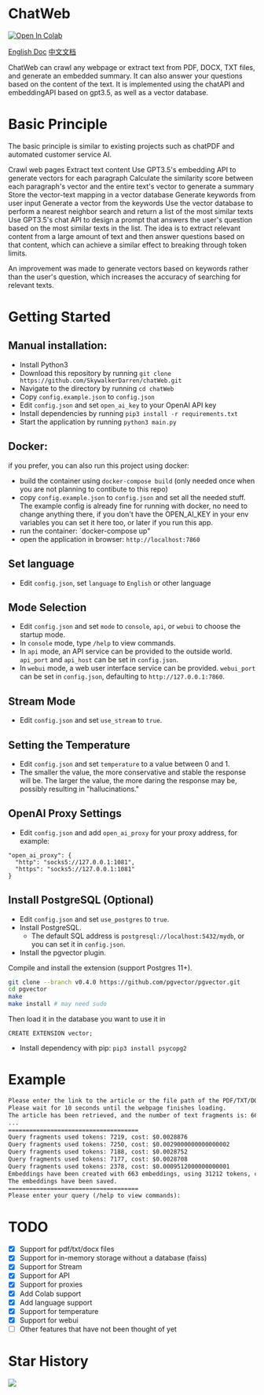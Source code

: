 # ChatWeb

[![Open In Colab](https://colab.research.google.com/assets/colab-badge.svg)](https://colab.research.google.com/github/SkywalkerDarren/chatWeb/blob/master/example.ipynb)

[English Doc](readme.md)
[中文文档](readme.zh.md)

ChatWeb can crawl any webpage or extract text from PDF, DOCX, TXT files, and generate an embedded summary.
It can also answer your questions based on the content of the text.
It is implemented using the chatAPI and embeddingAPI based on gpt3.5, as well as a vector database.

# Basic Principle
The basic principle is similar to existing projects such as chatPDF and automated customer service AI.

Crawl web pages
Extract text content
Use GPT3.5's embedding API to generate vectors for each paragraph
Calculate the similarity score between each paragraph's vector and the entire text's vector to generate a summary
Store the vector-text mapping in a vector database
Generate keywords from user input
Generate a vector from the keywords
Use the vector database to perform a nearest neighbor search and return a list of the most similar texts
Use GPT3.5's chat API to design a prompt that answers the user's question based on the most similar texts in the list.
The idea is to extract relevant content from a large amount of text and then answer questions based on that content, which can achieve a similar effect to breaking through token limits.

An improvement was made to generate vectors based on keywords rather than the user's question, which increases the accuracy of searching for relevant texts.

# Getting Started

## Manual installation:

- Install Python3
- Download this repository by running `git clone https://github.com/SkywalkerDarren/chatWeb.git`
- Navigate to the directory by running `cd chatWeb`
- Copy `config.example.json` to `config.json`
- Edit `config.json` and set `open_ai_key` to your OpenAI API key
- Install dependencies by running `pip3 install -r requirements.txt`
- Start the application by running `python3 main.py`

## Docker:
if you prefer, you can also run this project using docker:

- build the container using `docker-compose build` (only needed once when you are not planning to contibute to this repo)
- copy `config.example.json` to `config.json` and set all the needed stuff. The example config is already fine for running with docker, no need to change anything there, if you don't have the OPEN_AI_KEY in your env variables you can set it here too, or later if you run this app.
- run the container: `docker-compose up"
- open the application in browser: `http://localhost:7860`

## Set language

- Edit `config.json`, set `language` to `English` or other language

## Mode Selection

- Edit `config.json` and set `mode` to `console`, `api`, or `webui` to choose the startup mode.
- In `console` mode, type `/help` to view commands.
- In `api` mode, an API service can be provided to the outside world. `api_port` and `api_host` can be set in `config.json`.
- In `webui` mode, a web user interface service can be provided. `webui_port` can be set in `config.json`, defaulting to `http://127.0.0.1:7860`.

## Stream Mode

- Edit `config.json` and set `use_stream` to `true`.

## Setting the Temperature

- Edit `config.json` and set `temperature` to a value between 0 and 1.
- The smaller the value, the more conservative and stable the response will be. The larger the value, the more daring the response may be, possibly resulting in "hallucinations."

## OpenAI Proxy Settings

- Edit `config.json` and add `open_ai_proxy` for your proxy address, for example:
```
"open_ai_proxy": {
  "http": "socks5://127.0.0.1:1081",
  "https": "socks5://127.0.0.1:1081"
}
```

## Install PostgreSQL (Optional)

- Edit `config.json` and set `use_postgres` to `true`.
- Install PostgreSQL.
  - The default SQL address is `postgresql://localhost:5432/mydb`, or you can set it in `config.json`.
- Install the pgvector plugin.

Compile and install the extension (support Postgres 11+).

```bash
git clone --branch v0.4.0 https://github.com/pgvector/pgvector.git
cd pgvector
make
make install # may need sudo
```
Then load it in the database you want to use it in

```postgresql
CREATE EXTENSION vector;
```

- Install dependency with pip: `pip3 install psycopg2`

# Example
```txt
Please enter the link to the article or the file path of the PDF/TXT/DOCX document: https://gutenberg.ca/ebooks/hemingwaye-oldmanandthesea/hemingwaye-oldmanandthesea-00-e.html
Please wait for 10 seconds until the webpage finishes loading.
The article has been retrieved, and the number of text fragments is: 663
...
=====================================
Query fragments used tokens: 7219, cost: $0.0028876
Query fragments used tokens: 7250, cost: $0.0029000000000000002
Query fragments used tokens: 7188, cost: $0.0028752
Query fragments used tokens: 7177, cost: $0.0028708
Query fragments used tokens: 2378, cost: $0.0009512000000000001
Embeddings have been created with 663 embeddings, using 31212 tokens, costing $0.0124848
The embeddings have been saved.
=====================================
Please enter your query (/help to view commands):
```

# TODO
- [x] Support for pdf/txt/docx files
- [x] Support for in-memory storage without a database (faiss)
- [x] Support for Stream
- [x] Support for API
- [x] Support for proxies
- [x] Add Colab support
- [x] Add language support
- [x] Support for temperature
- [x] Support for webui
- [ ] Other features that have not been thought of yet

# Star History

![](https://api.star-history.com/svg?repos=SkywalkerDarren/chatWeb)

